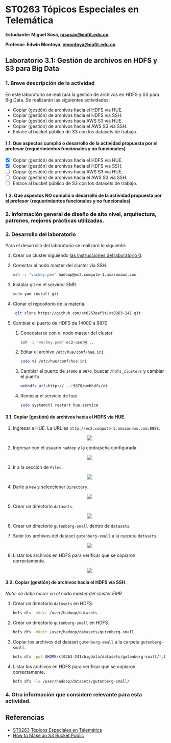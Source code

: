 # ST0263 Tópicos Especiales en Telemática

**Estudiante: Miguel Sosa, msosav@eafit.edu.co**

**Profesor: Edwin Montoya, emontoya@eafit.edu.co**

## Laboratorio 3.1: Gestión de archivos en HDFS y S3 para Big Data

### 1. Breve descripción de la actividad

En este laboratorio se realizará la gestión de archivos en HDFS y S3 para Big Data. Se realizarán las siguientes actividades:

- Copiar (gestión) de archivos hacia el HDFS vía HUE.
- Copiar (gestión) de archivos hacia el HDFS vía SSH.
- Copiar (gestión) de archivos hacia AWS S3 vía HUE.
- Copiar (gestión) de archivos hacia el AWS S3 vía SSH.
- Enlace al bucket público de S3 con los datasets de trabajo.

#### 1.1. Que aspectos cumplió o desarrolló de la actividad propuesta por el profesor (requerimientos funcionales y no funcionales)

- [x] Copiar (gestión) de archivos hacia el HDFS vía HUE.
- [x] Copiar (gestión) de archivos hacia el HDFS vía SSH.
- [ ] Copiar (gestión) de archivos hacia AWS S3 vía HUE.
- [ ] Copiar (gestión) de archivos hacia el AWS S3 vía SSH.
- [ ] Enlace al bucket público de S3 con los datasets de trabajo.

#### 1.2. Que aspectos NO cumplió o desarrolló de la actividad propuesta por el profesor (requerimientos funcionales y no funcionales)

### 2. Información general de diseño de alto nivel, arquitectura, patrones, mejores prácticas utilizadas.

### 3. Desarrollo del laboratorio

Para el desarrollo del laboratorio se realizaró lo siguiente:

1. Crear un cluster siguiendo [las instrucciones del laboratorio 0](https://github.com/st0263eafit/st0263-241/tree/main/bigdata/00-lab-aws-emr).

1. Conectar al nodo master del cluster vía SSH.

   ```bash
   ssh -i "vockey.pem" hadoop@ec2.compute-1.amazonaws.com
   ```

1. Instalar git en el servidor EMR.

   ```bash
   sudo yum install git
   ```

1. Clonar el repositorio de la materia.

   ```bash
    git clone https://github.com/st0263eafit/st0263-241.git
   ```

1. Cambiar el puerto de HDFS de 14000 a 9870

   1. Conecatarse con el nodo master del cluster

      ```bash
      ssh -i "vockey.pem" ec2-user@...
      ```

   1. Editar el archivo `/etc/hue/conf/hue.ini`

      ```bash
      sudo vi /etc/hue/conf/hue.ini
      ```

   1. Cambiar el puerto de `14000` a `9870`, buscar `/hdfs_clusters` y cambiar el puerto

      ```bash
      webhdfs_url=http://...:9870/webhdfs/v1
      ```

   1. Reiniciar el servicio de hue

      ```bash
      sudo systemctl restart hue.service
      ```

#### 3.1. Copiar (gestión) de archivos hacia el HDFS vía HUE.

1.  Ingresar a HUE. La URL es `http://ec2.compute-1.amazonaws.com:8888`.

    <p align="center">
    <img src="https://github.com/msosav/msosav-st0263/assets/85181687/c047ebe8-56f5-47c1-8f33-181a5ba94601">
    </p>

1.  Ingresar con el usuario `hadoop` y la contraseña configurada.

    <p align="center">
    <img src="https://github.com/msosav/msosav-st0263/assets/85181687/4271e68c-81a1-4621-afea-82749e869249" />
    </p>

1.  Ir a la sección de `Files`.

    <p align="center">
    <img src="https://github.com/msosav/msosav-st0263/assets/85181687/1e50a81b-a9a7-4848-b84e-0de520b88cac" />
    </p>

1.  Darle a `New` y seleccionar `Directory`.

    <p align="center">
    <img src="https://github.com/msosav/msosav-st0263/assets/85181687/0e7e12b9-7790-45e2-a232-71cede7f237c" />
    </p>

1.  Crear un directorio `datasets`.

    <p align="center">
    <img src="https://github.com/msosav/msosav-st0263/assets/85181687/5455d9fd-602a-4de3-a992-7675fdd691ca" />
    </p>

1.  Crear un directorio `gutenberg-small` dentro de `datasets`.

1.  Subir los archivos del dataset `gutenberg-small` a la carpeta `datasets`.

    <p align="center">
    <img src="https://github.com/msosav/msosav-st0263/assets/85181687/8ddc553d-d5a1-4bf9-99be-64b04731aef0" />
    </p>

1.  Listar los archivos en HDFS para verificar que se copiaron correctamente.

    <p align="center">
    <img src="https://github.com/msosav/msosav-st0263/assets/85181687/a0fbc36b-ceae-4ce0-9f3f-35cc6c4ba45e" />
    </p>

#### 3.2. Copiar (gestión) de archivos hacia el HDFS vía SSH.

_Nota: se debe hacer en el nodo master del cluster EMR_

1.  Crear un directorio `datasets` en HDFS.

    ```bash
    hdfs dfs -mkdir /user/hadoop/datasets
    ```

1.  Crear un directorio `gutenberg-small` en HDFS.

    ```bash
    hdfs dfs -mkdir /user/hadoop/datasets/gutenberg-small
    ```

1.  Copiar los archivos del dataset `gutenberg-small` a la carpeta `gutenberg-small`.

    ```bash
    hdfs dfs -put $HOME/st0263-241/bigdata/datasets/gutenberg-small/*.txt /user/hadoop/datasets/gutenberg-small/
    ```

1.  Listar los archivos en HDFS para verificar que se copiaron correctamente.

    ```bash
    hdfs dfs -ls /user/hadoop/datasets/gutenberg-small/
    ```

### 4. Otra información que considere relevante para esta actividad.

## Referencias

- [ST0263 Tópicos Especiales en Telemática]()
- [How to Make an S3 Bucket Public](https://saturncloud.io/blog/how-to-make-an-s3-bucket-public/)
